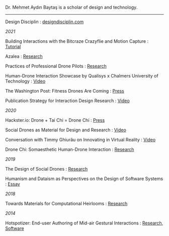 Dr. Mehmet Aydın Baytaş is a scholar of design and technology. 

---

Design Disciplin
: [designdisciplin.com](https://www.designdisciplin.com/)

*2021*

Building Interactions with the Bitcraze Crazyflie and Motion Capture
: [Tutorial](https://www.baytas.net/crazyflie)

Azalea
: [Research](https://www.baytas.net/research/pub/2021_CHI_Azalea.pdf)

Practices of Professional Drone Pilots
: [Research](https://www.baytas.net/research/pub/2021_CHI_Professional.pdf)

Human-Drone Interaction Showcase by Qualisys x Chalmers University of Technology
: [Video](https://www.youtube.com/watch?v=IVMFvLN44Ts)

The Washington Post: Fitness Drones Are Coming
: [Press](https://www.washingtonpost.com/science/drones-for-exercising/2021/04/16/c459c7fe-882d-11eb-82bc-e58213caa38e_story.html)

Publication Strategy for Interaction Design Research
: [Video](https://youtu.be/eoOrOZymdmg)

*2020*

Hackster.io: Drone + Tai Chi = Drone Chi
: [Press](https://www.hackster.io/news/drone-tai-chi-drone-chi-410521b6da65)

Social Drones as Material for Design and Research
: [Video](https://youtu.be/V3NFn936gzY)

Conversation with Timmy Ghiurãu on Innovating in Virtual Reality
: [Video](https://youtu.be/jMaEjm7L_wU)

Drone Chi: Somaesthetic Human-Drone Interaction
: [Research](research/pub/2020_CHI_Drone_Chi.pdf)

*2019*

The Design of Social Drones
: [Research](research/pub/2019_CHI_Drones.pdf)

Humanism and Dataism as Perspectives on the Design of Software Systems
: [Essay](research/pub/2019_CHI_WS_HCML_Religion.pdf)

*2018*

Towards Materials for Computational Heirlooms
: [Research](research/pub/2018_DIS_Heirlooms.pdf) 

*2014*

Hotspotizer: End-user Authoring of Mid-air Gestural Interactions
: [Research](research/pub/2014_NordiCHI_Hotspotizer.pdf), [Software](https://github.com/mbaytas/Hotspotizer)
